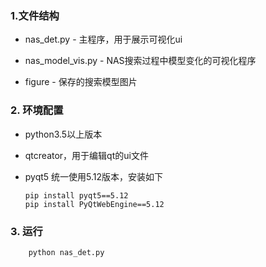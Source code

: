 ### 1.文件结构

- nas_det.py - 主程序，用于展示可视化ui

- nas_model_vis.py - NAS搜索过程中模型变化的可视化程序

- figure - 保存的搜索模型图片

### 2. 环境配置

 - python3.5以上版本

 - qtcreator，用于编辑qt的ui文件
 
 - pyqt5 统一使用5.12版本，安装如下

    ```shell
    pip install pyqt5==5.12
    pip install PyQtWebEngine==5.12	
    ```
 ### 3. 运行	

```shell
	python nas_det.py
```
